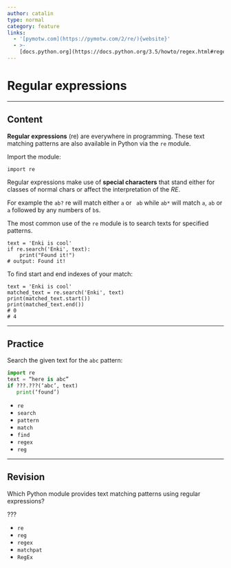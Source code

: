 ```yaml
---
author: catalin
type: normal
category: feature
links:
  - '[pymotw.com](https://pymotw.com/2/re/){website}'
  - >-
    [docs.python.org](https://docs.python.org/3.5/howto/regex.html#regex-howto){website}
---
```


# Regular expressions


---

## Content

**Regular expressions** (re) are everywhere in programming. These text matching patterns are also available in Python via the `re` module.

Import the module:

```plain-text
import re
```

Regular expressions make use of **special characters** that stand either for classes of normal chars or affect the interpretation of the *RE*.

For example the `ab?` re will match either `a`  or ` ab` while `ab*` will match `a`, `ab` or `a` followed by any numbers of `b`s.

The most common use of the `re` module is to search texts for specified patterns.

```plain-text
text = 'Enki is cool'
if re.search('Enki', text):
    print("Found it!")
# output: Found it!
```

To find start and end indexes of your match:

```plain-text
text = 'Enki is cool'
matched_text = re.search('Enki', text)
print(matched_text.start())
print(matched_text.end())
# 0
# 4
```


---

## Practice

Search the given text for the `abc` pattern:

```python
import re
text = “here is abc”
if ???.???(‘abc’, text)
   print(‘found’)
```

- `re`
- `search`
- `pattern`
- `match`
- `find`
- `regex`
- `reg`


---

## Revision

Which Python module provides text matching patterns using regular expressions?

???

- `re`
- `reg`
- `regex`
- `matchpat`
- `RegEx`
 
